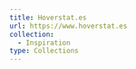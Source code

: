 ```yaml
---
title: Hoverstat.es
url: https://www.hoverstat.es
collection:
  - Inspiration
type: Collections
---
```

